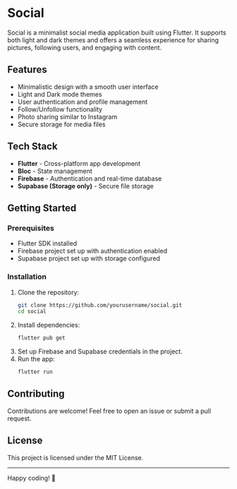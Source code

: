 # Social

Social is a minimalist social media application built using Flutter. It supports both light and dark themes and offers a seamless experience for sharing pictures, following users, and engaging with content.

## Features
- Minimalistic design with a smooth user interface
- Light and Dark mode themes
- User authentication and profile management
- Follow/Unfollow functionality
- Photo sharing similar to Instagram
- Secure storage for media files

## Tech Stack
- **Flutter** - Cross-platform app development
- **Bloc** - State management
- **Firebase** - Authentication and real-time database
- **Supabase (Storage only)** - Secure file storage

## Getting Started
### Prerequisites
- Flutter SDK installed
- Firebase project set up with authentication enabled
- Supabase project set up with storage configured

### Installation
1. Clone the repository:
   ```sh
   git clone https://github.com/yourusername/social.git
   cd social
   ```
2. Install dependencies:
   ```sh
   flutter pub get
   ```
3. Set up Firebase and Supabase credentials in the project.
4. Run the app:
   ```sh
   flutter run
   ```

## Contributing
Contributions are welcome! Feel free to open an issue or submit a pull request.

## License
This project is licensed under the MIT License.

---
Happy coding! 🚀

